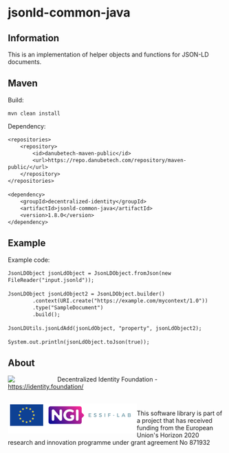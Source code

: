 # jsonld-common-java

## Information

This is an implementation of helper objects and functions for JSON-LD documents.

## Maven

Build:

	mvn clean install

Dependency:

	<repositories>
		<repository>
			<id>danubetech-maven-public</id>
			<url>https://repo.danubetech.com/repository/maven-public/</url>
		</repository>
	</repositories>

	<dependency>
		<groupId>decentralized-identity</groupId>
		<artifactId>jsonld-common-java</artifactId>
		<version>1.8.0</version>
	</dependency>

## Example

Example code:

    JsonLDObject jsonLdObject = JsonLDObject.fromJson(new FileReader("input.jsonld"));
    
    JsonLDObject jsonLdObject2 = JsonLDObject.builder()
            .context(URI.create("https://example.com/mycontext/1.0"))
            .type("SampleDocument")
            .build();
    
    JsonLDUtils.jsonLdAdd(jsonLdObject, "property", jsonLdObject2);
    
    System.out.println(jsonLdObject.toJson(true));

## About

<img align="left" src="https://raw.githubusercontent.com/decentralized-identity/jsonld-common-java/main/docs/logo-dif.png" width="115">

Decentralized Identity Foundation - https://identity.foundation/

<br clear="left" />

<img align="left" height="70" src="https://raw.githubusercontent.com/decentralized-identity/jsonld-common-java/main/docs/logo-ngi-essiflab.png">

This software library is part of a project that has received funding from the European Union's Horizon 2020 research and innovation programme under grant agreement No 871932
